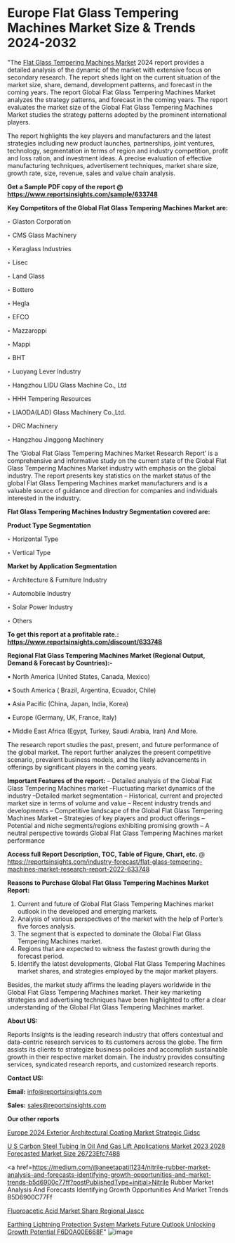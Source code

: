 # Europe Flat Glass Tempering Machines Market Size & Trends 2024-2032

"The <a href=https://www.reportsinsights.com/sample/633748>Flat Glass Tempering Machines Market</a> 2024 report provides a detailed analysis of the dynamic of the market with extensive focus on secondary research. The report sheds light on the current situation of the market size, share, demand, development patterns, and forecast in the coming years. The report Global Flat Glass Tempering Machines Market analyzes the strategy patterns, and forecast in the coming years. The report evaluates the market size of the Global Flat Glass Tempering Machines Market studies the strategy patterns adopted by the prominent international players.

The report highlights the key players and manufacturers and the latest strategies including new product launches, partnerships, joint ventures, technology, segmentation in terms of region and industry competition, profit and loss ration, and investment ideas. A precise evaluation of effective manufacturing techniques, advertisement techniques, market share size, growth rate, size, revenue, sales and value chain analysis.

<strong>Get a Sample PDF copy of the report @ <a href=https://www.reportsinsights.com/sample/633748 style=color:#0000ff;>https://www.reportsinsights.com/sample/633748</a></strong>

<strong>Key Competitors of the Global Flat Glass Tempering Machines Market are:</strong>

‣ Glaston Corporation

‣ CMS Glass Machinery

‣ Keraglass Industries

‣ Lisec

‣ Land Glass

‣ Bottero

‣ Hegla

‣ EFCO

‣ Mazzaroppi

‣ Mappi

‣ BHT

‣ Luoyang Lever Industry

‣ Hangzhou LIDU Glass Machine Co., Ltd

‣ HHH Tempering Resources

‣ LIAODA(LAD) Glass Machinery Co.,Ltd.

‣ DRC Machinery

‣ Hangzhou Jinggong Machinery

The ‘Global Flat Glass Tempering Machines Market Research Report’ is a comprehensive and informative study on the current state of the Global Flat Glass Tempering Machines Market industry with emphasis on the global industry. The report presents key statistics on the market status of the global Flat Glass Tempering Machines market manufacturers and is a valuable source of guidance and direction for companies and individuals interested in the industry.

<strong>Flat Glass Tempering Machines Industry Segmentation covered are:</strong>

<strong>Product Type Segmentation</strong>

‣    Horizontal Type

‣ Vertical Type

<strong>Market by Application Segmentation</strong>

‣   Architecture & Furniture Industry

‣ Automobile Industry

‣ Solar Power Industry

‣ Others

<strong>To get this report at a profitable rate.: <a href=https://www.reportsinsights.com/discount/633748 style=color:#0000ff;>https://www.reportsinsights.com/discount/633748</a></strong>

<strong>Regional Flat Glass Tempering Machines Market (Regional Output, Demand &amp; Forecast by Countries):-</strong>

• North America (United States, Canada, Mexico)

• South America ( Brazil, Argentina, Ecuador, Chile)

• Asia Pacific (China, Japan, India, Korea)

• Europe (Germany, UK, France, Italy)

• Middle East Africa (Egypt, Turkey, Saudi Arabia, Iran) And More.

The research report studies the past, present, and future performance of the global market. The report further analyzes the present competitive scenario, prevalent business models, and the likely advancements in offerings by significant players in the coming years.

<strong>Important Features of the report:</strong>
– Detailed analysis of the Global Flat Glass Tempering Machines market
–Fluctuating market dynamics of the industry
–Detailed market segmentation
– Historical, current and projected market size in terms of volume and value
– Recent industry trends and developments
– Competitive landscape of the Global Flat Glass Tempering Machines Market
– Strategies of key players and product offerings
– Potential and niche segments/regions exhibiting promising growth
– A neutral perspective towards Global Flat Glass Tempering Machines market performance

<strong>Access full Report Description, TOC, Table of Figure, Chart, etc. </strong>@   <a href=https://reportsinsights.com/industry-forecast/flat-glass-tempering-machines-market-research-report-2022-633748 style=color:#0000ff;>https://reportsinsights.com/industry-forecast/flat-glass-tempering-machines-market-research-report-2022-633748</a>

<strong>Reasons to Purchase Global Flat Glass Tempering Machines Market Report:</strong>
1. Current and future of Global Flat Glass Tempering Machines market outlook in the developed and emerging markets.
2. Analysis of various perspectives of the market with the help of Porter’s five forces analysis.
3. The segment that is expected to dominate the Global Flat Glass Tempering Machines market.
4. Regions that are expected to witness the fastest growth during the forecast period.
5. Identify the latest developments, Global Flat Glass Tempering Machines market shares, and strategies employed by the major market players.

Besides, the market study affirms the leading players worldwide in the Global Flat Glass Tempering Machines market. Their key marketing strategies and advertising techniques have been highlighted to offer a clear understanding of the Global Flat Glass Tempering Machines market.

<strong><strong>About US</strong>:</strong>

Reports Insights is the leading research industry that offers contextual and data-centric research services to its customers across the globe. The firm assists its clients to strategize business policies and accomplish sustainable growth in their respective market domain. The industry provides consulting services, syndicated research reports, and customized research reports.

<strong>Contact US:</strong>

<p class=><b>Email:</b> <a href=mailto:info@reportsinsights.com>info@reportsinsights.com</a></p>
<p class=><b>Sales:</b> <a href=mailto:sales@reportsinsights.com>sales@reportsinsights.com</a></p>

<strong>Our other reports</strong>

<a href=https://www.linkedin.com/pulse/europe-2024-exterior-architectural-coating-market-strategic-gidsc/>Europe 2024 Exterior Architectural Coating Market Strategic Gidsc</a>

<a href=https://medium.com/@aaradhyashinde84758/u-s-carbon-steel-tubing-in-oil-and-gas-lift-applications-market-2023-2028-forecasted-market-size-26723efc7488>U S Carbon Steel Tubing In Oil And Gas Lift Applications Market 2023 2028 Forecasted Market Size 26723Efc7488</a>

<a href=https://medium.com/@aneetapatil1234/nitrile-rubber-market-analysis-and-forecasts-identifying-growth-opportunities-and-market-trends-b5d6900c77ff?postPublishedType=initial>Nitrile Rubber Market Analysis And Forecasts Identifying Growth Opportunities And Market Trends B5D6900C77Ff</a>

<a href=https://www.linkedin.com/pulse/fluoroacetic-acid-market-share-regional-jascc/>Fluoroacetic Acid Market Share Regional Jascc</a>

<a href=https://medium.com/@anuragakarte041/earthing-lightning-protection-system-markets-future-outlook-unlocking-growth-potential-f6d0a00e668f>Earthing Lightning Protection System Markets Future Outlook Unlocking Growth Potential F6D0A00E668F</a>"
![image](https://github.com/Reportsinsights123/RIgrowth/assets/158415881/7e6f1fb1-c7ca-4b6c-aef4-dd543d1454bb)
